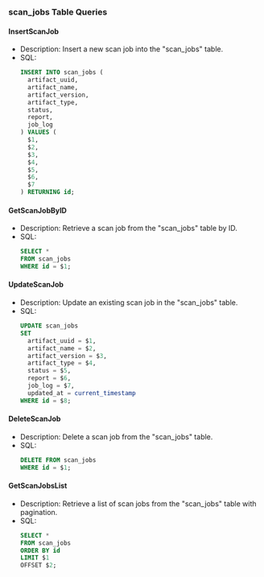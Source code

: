 ### scan_jobs Table Queries

#### InsertScanJob
- Description: Insert a new scan job into the "scan_jobs" table.
- SQL:
    ```sql
    INSERT INTO scan_jobs (
      artifact_uuid,
      artifact_name,
      artifact_version,
      artifact_type,
      status,
      report,
      job_log
    ) VALUES (
      $1,
      $2,
      $3,
      $4,
      $5,
      $6,
      $7
    ) RETURNING id;
    ```

#### GetScanJobByID
- Description: Retrieve a scan job from the "scan_jobs" table by ID.
- SQL:
    ```sql
    SELECT *
    FROM scan_jobs
    WHERE id = $1;
    ```

#### UpdateScanJob
- Description: Update an existing scan job in the "scan_jobs" table.
- SQL:
    ```sql
    UPDATE scan_jobs
    SET
      artifact_uuid = $1,
      artifact_name = $2,
      artifact_version = $3,
      artifact_type = $4,
      status = $5,
      report = $6,
      job_log = $7,
      updated_at = current_timestamp
    WHERE id = $8;
    ```

#### DeleteScanJob
- Description: Delete a scan job from the "scan_jobs" table.
- SQL:
    ```sql
    DELETE FROM scan_jobs
    WHERE id = $1;
    ```

#### GetScanJobsList
- Description: Retrieve a list of scan jobs from the "scan_jobs" table with pagination.
- SQL:
    ```sql
    SELECT *
    FROM scan_jobs
    ORDER BY id
    LIMIT $1
    OFFSET $2;
    ```
